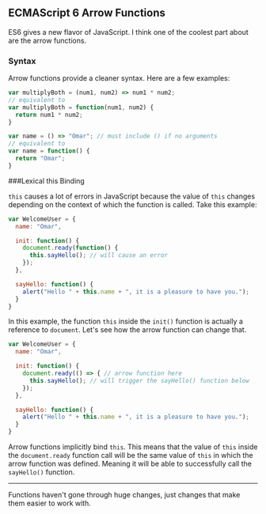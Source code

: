 ## ECMAScript 6 Arrow Functions

ES6 gives a new flavor of JavaScript. I think one of the coolest part about are the
arrow functions.

### Syntax
Arrow functions provide a cleaner syntax. Here are a few examples:

```javascript
var multiplyBoth = (num1, num2) => num1 * num2;
// equivalent to
var multiplyBoth = function(num1, num2) {
  return num1 * num2;
}

var name = () => "Omar"; // must include () if no arguments
// equivalent to
var name = function() {
  return "Omar";
}
```

###Lexical this Binding

`this` causes a lot of errors in JavaScript because the value of `this` changes
depending on the context of which the function is called. Take this example:

```javascript
var WelcomeUser = {
  name: "Omar",

  init: function() {
    document.ready(function() {
      this.sayHello(); // will cause an error
    });
  },

  sayHello: function() {
    alert("Hello " + this.name + ", it is a pleasure to have you.");
  }
}
```

In this example, the function `this` inside the `init()` function is actually a
reference to `document`. Let's see how the arrow function can change that.

```javascript
var WelcomeUser = {
  name: "Omar",

  init: function() {
    document.ready(() => { // arrow function here
      this.sayHello(); // will trigger the sayHello() function below
    });
  },

  sayHello: function() {
    alert("Hello " + this.name + ", it is a pleasure to have you.");
  }
}
```

Arrow functions implicitly bind `this`. This means that the value of `this`
inside the `document.ready` function call will be the same value of `this` in
which the arrow function was defined. Meaning it will be able to successfully
call the `sayHello()` function.


-----

Functions haven't gone through huge changes, just changes that make them easier
to work with.
